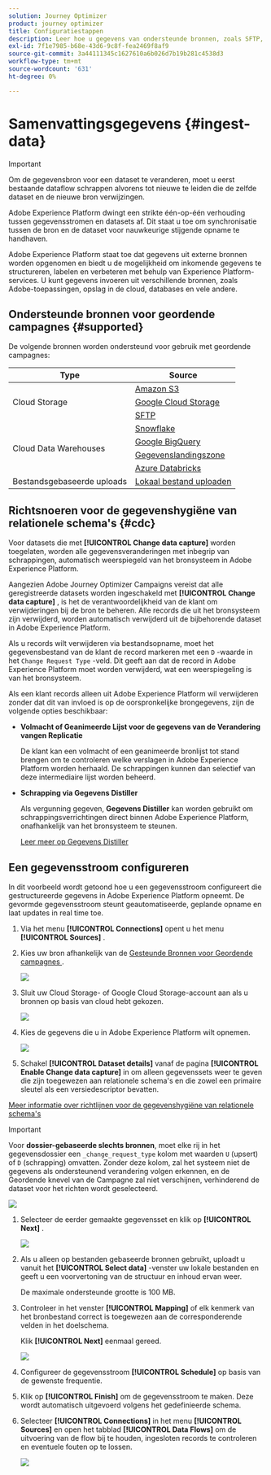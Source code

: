 ```yaml
---
solution: Journey Optimizer
product: journey optimizer
title: Configuratiestappen
description: Leer hoe u gegevens van ondersteunde bronnen, zoals SFTP, cloudopslag of databases, naar Adobe Experience Platform kunt overbrengen.
exl-id: 7f1e7985-b68e-43d6-9c8f-fea2469f8af9
source-git-commit: 3a44111345c1627610a6b026d7b19b281c4538d3
workflow-type: tm+mt
source-wordcount: '631'
ht-degree: 0%

---
```



# Samenvattingsgegevens {#ingest-data}

>[!IMPORTANT]
>
>Om de gegevensbron voor een dataset te veranderen, moet u eerst bestaande dataflow schrappen alvorens tot nieuwe te leiden die de zelfde dataset en de nieuwe bron verwijzingen.
>
>Adobe Experience Platform dwingt een strikte één-op-één verhouding tussen gegevensstromen en datasets af. Dit staat u toe om synchronisatie tussen de bron en de dataset voor nauwkeurige stijgende opname te handhaven.

Adobe Experience Platform staat toe dat gegevens uit externe bronnen worden opgenomen en biedt u de mogelijkheid om inkomende gegevens te structureren, labelen en verbeteren met behulp van Experience Platform-services. U kunt gegevens invoeren uit verschillende bronnen, zoals Adobe-toepassingen, opslag in de cloud, databases en vele andere.

## Ondersteunde bronnen voor geordende campagnes {#supported}

De volgende bronnen worden ondersteund voor gebruik met geordende campagnes:

<table>
  <thead>
    <tr>
      <th>Type</th>
      <th>Source</th>
    </tr>
  </thead>
  <tbody>
    <tr>
      <td rowspan="3">Cloud Storage</td>
      <td><a href="https://experienceleague.adobe.com/en/docs/experience-platform/sources/ui-tutorials/create/cloud-storage/s3">Amazon S3</a></td>
    </tr>
    <tr>
      <td><a href="https://experienceleague.adobe.com/en/docs/experience-platform/sources/ui-tutorials/create/cloud-storage/google-cloud-storage">Google Cloud Storage</a></td>
    </tr>
    <tr>
      <td><a href="https://experienceleague.adobe.com/en/docs/experience-platform/sources/ui-tutorials/create/cloud-storage/sftp">SFTP</a></td>
    </tr>
      <td rowspan="4">Cloud Data Warehouses</td>
      <td><a href="https://experienceleague.adobe.com/en/docs/experience-platform/sources/ui-tutorials/create/databases/snowflake">Snowflake</a></td>
    </tr>
    <tr>
      <td><a href="https://experienceleague.adobe.com/en/docs/experience-platform/sources/ui-tutorials/create/databases/bigquery">Google BigQuery</a></td>
    </tr>
    <tr>
      <td><a href="https://experienceleague.adobe.com/en/docs/experience-platform/sources/ui-tutorials/create/cloud-storage/data-landing-zone">Gegevenslandingszone<a></td>
    </tr>
    <tr>
      <td><a href="https://experienceleague.adobe.com/en/docs/experience-platform/sources/ui-tutorials/create/databases/databricks">Azure Databricks</a></td>
    </tr>
    <tr>
      <td rowspan="3">Bestandsgebaseerde uploads</td>
      <td><a href="https://experienceleague.adobe.com/en/docs/experience-platform/sources/ui-tutorials/create/local-system/local-file-upload">Lokaal bestand uploaden<a></td>
    </tr>

</tbody>
</table>

## Richtsnoeren voor de gegevenshygiëne van relationele schema&#39;s {#cdc}

Voor datasets die met **[!UICONTROL Change data capture]** worden toegelaten, worden alle gegevensveranderingen met inbegrip van schrappingen, automatisch weerspiegeld van het bronsysteem in Adobe Experience Platform.

Aangezien Adobe Journey Optimizer Campaigns vereist dat alle geregistreerde datasets worden ingeschakeld met **[!UICONTROL Change data capture]** , is het de verantwoordelijkheid van de klant om verwijderingen bij de bron te beheren. Alle records die uit het bronsysteem zijn verwijderd, worden automatisch verwijderd uit de bijbehorende dataset in Adobe Experience Platform.

Als u records wilt verwijderen via bestandsopname, moet het gegevensbestand van de klant de record markeren met een `D` -waarde in het `Change Request Type` -veld. Dit geeft aan dat de record in Adobe Experience Platform moet worden verwijderd, wat een weerspiegeling is van het bronsysteem.

Als een klant records alleen uit Adobe Experience Platform wil verwijderen zonder dat dit van invloed is op de oorspronkelijke brongegevens, zijn de volgende opties beschikbaar:

* **Volmacht of Geanimeerde Lijst voor de gegevens van de Verandering vangen Replicatie**

  De klant kan een volmacht of een geanimeerde bronlijst tot stand brengen om te controleren welke verslagen in Adobe Experience Platform worden herhaald. De schrappingen kunnen dan selectief van deze intermediaire lijst worden beheerd.

* **Schrapping via Gegevens Distiller**

  Als vergunning gegeven, **Gegevens Distiller** kan worden gebruikt om schrappingsverrichtingen direct binnen Adobe Experience Platform, onafhankelijk van het bronsysteem te steunen.

  [ Leer meer op Gegevens Distiller ](https://experienceleague.adobe.com/en/docs/experience-platform/query/data-distiller/overview)

## Een gegevensstroom configureren

In dit voorbeeld wordt getoond hoe u een gegevensstroom configureert die gestructureerde gegevens in Adobe Experience Platform opneemt. De gevormde gegevensstroom steunt geautomatiseerde, geplande opname en laat updates in real time toe.

1. Via het menu **[!UICONTROL Connections]** opent u het menu **[!UICONTROL Sources]** .

1. Kies uw bron afhankelijk van de [ Gesteunde Bronnen voor Geordende campagnes ](#supported).

   ![](assets/admin_sources_1.png)

1. Sluit uw Cloud Storage- of Google Cloud Storage-account aan als u bronnen op basis van cloud hebt gekozen.

   ![](assets/admin_sources_2.png)

1. Kies de gegevens die u in Adobe Experience Platform wilt opnemen.

   ![](assets/S3_config_1.png)

1. Schakel **[!UICONTROL Dataset details]** vanaf de pagina **[!UICONTROL Enable Change data capture]** in om alleen gegevenssets weer te geven die zijn toegewezen aan relationele schema&#39;s en die zowel een primaire sleutel als een versiedescriptor bevatten.

[Meer informatie over richtlijnen voor de gegevenshygiëne van relationele schema&#39;s](#cdc)

   >[!IMPORTANT]
   >
   > Voor **dossier-gebaseerde slechts bronnen**, moet elke rij in het gegevensdossier een `_change_request_type` kolom met waarden `U` (upsert) of `D` (schrapping) omvatten. Zonder deze kolom, zal het systeem niet de gegevens als ondersteunend verandering volgen erkennen, en de Geordende knevel van de Campagne zal niet verschijnen, verhinderend de dataset voor het richten wordt geselecteerd.

   ![](assets/S3_config_6.png)

1. Selecteer de eerder gemaakte gegevensset en klik op **[!UICONTROL Next]** .

   ![](assets/S3_config_3.png)

1. Als u alleen op bestanden gebaseerde bronnen gebruikt, uploadt u vanuit het **[!UICONTROL Select data]** -venster uw lokale bestanden en geeft u een voorvertoning van de structuur en inhoud ervan weer.

   De maximale ondersteunde grootte is 100 MB.

1. Controleer in het venster **[!UICONTROL Mapping]** of elk kenmerk van het bronbestand correct is toegewezen aan de corresponderende velden in het doelschema.

   Klik **[!UICONTROL Next]** eenmaal gereed.

   ![](assets/S3_config_4.png)

1. Configureer de gegevensstroom **[!UICONTROL Schedule]** op basis van de gewenste frequentie.

1. Klik op **[!UICONTROL Finish]** om de gegevensstroom te maken. Deze wordt automatisch uitgevoerd volgens het gedefinieerde schema.

1. Selecteer **[!UICONTROL Connections]** in het menu **[!UICONTROL Sources]** en open het tabblad **[!UICONTROL Data Flows]** om de uitvoering van de flow bij te houden, ingesloten records te controleren en eventuele fouten op te lossen.

   ![](assets/S3_config_5.png)


